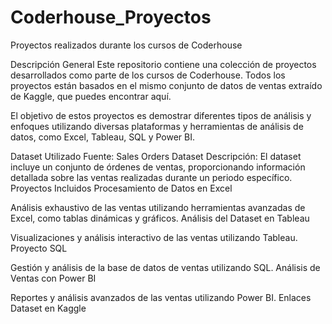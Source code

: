 # Coderhouse_Proyectos
Proyectos realizados durante los cursos de Coderhouse

Descripción General
Este repositorio contiene una colección de proyectos desarrollados como parte de los cursos de Coderhouse. Todos los proyectos están basados en el mismo conjunto de datos de ventas extraído de Kaggle, que puedes encontrar aquí.

El objetivo de estos proyectos es demostrar diferentes tipos de análisis y enfoques utilizando diversas plataformas y herramientas de análisis de datos, como Excel, Tableau, SQL y Power BI.

Dataset Utilizado
Fuente: Sales Orders Dataset
Descripción: El dataset incluye un conjunto de órdenes de ventas, proporcionando información detallada sobre las ventas realizadas durante un periodo específico.
Proyectos Incluidos
Procesamiento de Datos en Excel

Análisis exhaustivo de las ventas utilizando herramientas avanzadas de Excel, como tablas dinámicas y gráficos.
Análisis del Dataset en Tableau

Visualizaciones y análisis interactivo de las ventas utilizando Tableau.
Proyecto SQL

Gestión y análisis de la base de datos de ventas utilizando SQL.
Análisis de Ventas con Power BI

Reportes y análisis avanzados de las ventas utilizando Power BI.
Enlaces
Dataset en Kaggle
